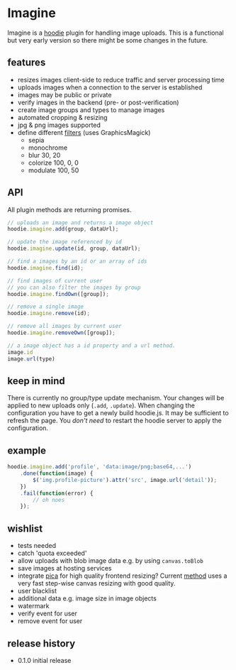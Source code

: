 # Imagine

Imagine is a [hoodie](//hood.ie) plugin for handling image uploads. This is a functional but very early version so there might be some changes in the future.

## features
- resizes images client-side to reduce traffic and server processing time
- uploads images when a connection to the server is established
- images may be public or private
- verify images in the backend (pre- or post-verification)
- create image groups and types to manage images
- automated cropping & resizing
- jpg & png images supported
- define different [filters](http://aheckmann.github.io/gm/docs.html) (uses GraphicsMagick)
    + sepia
    + monochrome
    + blur 30, 20
    + colorize 100, 0, 0
    + modulate 100, 50


## API
All plugin methods are returning promises. 
```javascript
// uploads an image and returns a image object
hoodie.imagine.add(group, dataUrl);

// update the image referenced by id
hoodie.imagine.update(id, group, dataUrl);

// find a images by an id or an array of ids
hoodie.imagine.find(id);

// find images of current user
// you can also filter the images by group
hoodie.imagine.findOwn([group]);

// remove a single image
hoodie.imagine.remove(id);

// remove all images by current user
hoodie.imagine.removeOwn([group]);

// a image object has a id property and a url method. 
image.id
image.url(type)
```


## keep in mind
There is currently no group/type update mechanism. Your changes will be applied to new uploads only (`.add`, `.update`). When changing the configuration you have to get a newly build hoodie.js. It may be sufficient to refresh the page. You *don't need* to restart the hoodie server to apply the configuration.


## example
```javascript
hoodie.imagine.add('profile', 'data:image/png;base64,...')
    .done(function(image) {
        $('img.profile-picture').attr('src', image.url('detail'));
    })
    .fail(function(error) {
        // oh noes
    });
```


## wishlist
- tests needed
- catch 'quota exceeded'
- allow uploads with blob image data e.g. by using `canvas.toBlob`
- save images at hosting services
- integrate [pica](https://github.com/nodeca/pica) for high quality frontend resizing? Current [method](http://stackoverflow.com/questions/17861447/html5-canvas-drawimage-how-to-apply-antialiasing) uses a very fast step-wise canvas resizing with good quality.
- user blacklist
- additional data e.g. image size in image objects
- watermark
- verify event for user
- remove event for user


## release history
- 0.1.0 initial release
